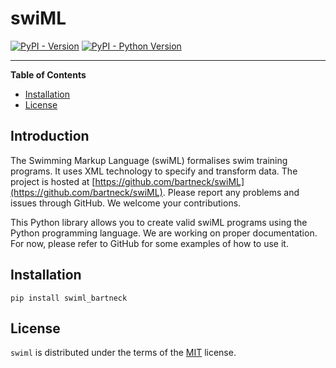 # swiML

[![PyPI - Version](https://img.shields.io/pypi/v/swiml.svg)](https://pypi.org/project/swiml)
[![PyPI - Python Version](https://img.shields.io/pypi/pyversions/swiml.svg)](https://pypi.org/project/swiml)

-----

**Table of Contents**

- [Installation](#installation)
- [License](#license)
## Introduction
The Swimming Markup Language (swiML) formalises swim training programs. It uses XML technology to specify and transform data. The project is hosted at [https://github.com/bartneck/swiML](https://github.com/bartneck/swiML). Please report any problems and issues through GitHub. We welcome your contributions.

This Python library allows you to create valid swiML programs using the Python programming language. We are working on proper documentation. For now, please refer to GitHub for some examples of how to use it.
## Installation

```console
pip install swiml_bartneck
```

## License

`swiml` is distributed under the terms of the [MIT](https://spdx.org/licenses/MIT.html) license.
